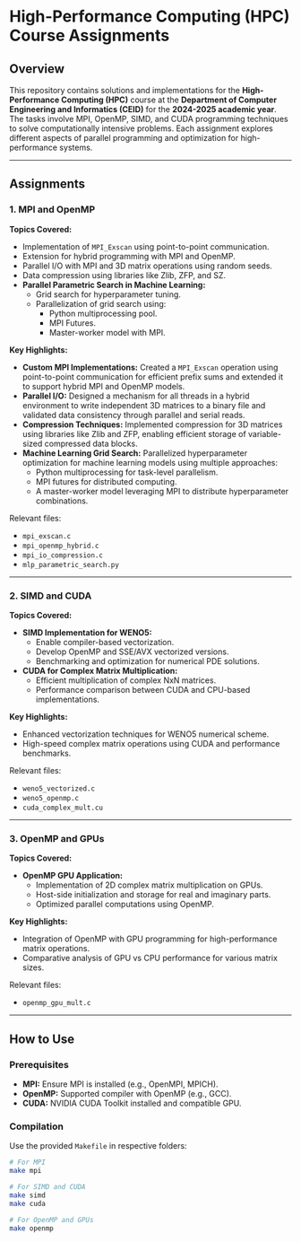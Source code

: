 # High-Performance Computing (HPC) Course Assignments

## Overview

This repository contains solutions and implementations for the **High-Performance Computing (HPC)** course at the **Department of Computer Engineering and Informatics (CEID)** for the **2024-2025 academic year**. The tasks involve MPI, OpenMP, SIMD, and CUDA programming techniques to solve computationally intensive problems. Each assignment explores different aspects of parallel programming and optimization for high-performance systems.

---

## Assignments

### 1. MPI and OpenMP
**Topics Covered:**
- Implementation of `MPI_Exscan` using point-to-point communication.
- Extension for hybrid programming with MPI and OpenMP.
- Parallel I/O with MPI and 3D matrix operations using random seeds.
- Data compression using libraries like Zlib, ZFP, and SZ.
- **Parallel Parametric Search in Machine Learning:**
  - Grid search for hyperparameter tuning.
  - Parallelization of grid search using:
    - Python multiprocessing pool.
    - MPI Futures.
    - Master-worker model with MPI.

**Key Highlights:**
- **Custom MPI Implementations:** Created a `MPI_Exscan` operation using point-to-point communication for efficient prefix sums and extended it to support hybrid MPI and OpenMP models.
- **Parallel I/O:** Designed a mechanism for all threads in a hybrid environment to write independent 3D matrices to a binary file and validated data consistency through parallel and serial reads.
- **Compression Techniques:** Implemented compression for 3D matrices using libraries like Zlib and ZFP, enabling efficient storage of variable-sized compressed data blocks.
- **Machine Learning Grid Search:** Parallelized hyperparameter optimization for machine learning models using multiple approaches:
  - Python multiprocessing for task-level parallelism.
  - MPI futures for distributed computing.
  - A master-worker model leveraging MPI to distribute hyperparameter combinations.

Relevant files:
- `mpi_exscan.c`
- `mpi_openmp_hybrid.c`
- `mpi_io_compression.c`
- `mlp_parametric_search.py`

---

### 2. SIMD and CUDA
**Topics Covered:**
- **SIMD Implementation for WENO5:**
  - Enable compiler-based vectorization.
  - Develop OpenMP and SSE/AVX vectorized versions.
  - Benchmarking and optimization for numerical PDE solutions.
- **CUDA for Complex Matrix Multiplication:**
  - Efficient multiplication of complex NxN matrices.
  - Performance comparison between CUDA and CPU-based implementations.

**Key Highlights:**
- Enhanced vectorization techniques for WENO5 numerical scheme.
- High-speed complex matrix operations using CUDA and performance benchmarks.

Relevant files:
- `weno5_vectorized.c`
- `weno5_openmp.c`
- `cuda_complex_mult.cu`

---

### 3. OpenMP and GPUs
**Topics Covered:**
- **OpenMP GPU Application:**
  - Implementation of 2D complex matrix multiplication on GPUs.
  - Host-side initialization and storage for real and imaginary parts.
  - Optimized parallel computations using OpenMP.

**Key Highlights:**
- Integration of OpenMP with GPU programming for high-performance matrix operations.
- Comparative analysis of GPU vs CPU performance for various matrix sizes.

Relevant files:
- `openmp_gpu_mult.c`

---

## How to Use

### Prerequisites
- **MPI:** Ensure MPI is installed (e.g., OpenMPI, MPICH).
- **OpenMP:** Supported compiler with OpenMP (e.g., GCC).
- **CUDA:** NVIDIA CUDA Toolkit installed and compatible GPU.

### Compilation
Use the provided `Makefile` in respective folders:
```bash
# For MPI
make mpi

# For SIMD and CUDA
make simd
make cuda

# For OpenMP and GPUs
make openmp
